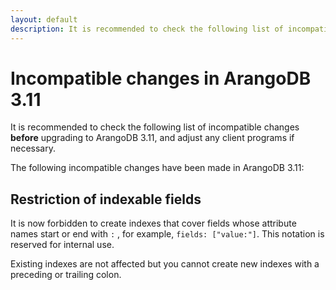 ```yaml
---
layout: default
description: It is recommended to check the following list of incompatible changes before upgrading to ArangoDB 3.11
---
```

Incompatible changes in ArangoDB 3.11
=====================================

It is recommended to check the following list of incompatible changes **before**
upgrading to ArangoDB 3.11, and adjust any client programs if necessary.

The following incompatible changes have been made in ArangoDB 3.11:

Restriction of indexable fields
-------------------------------

It is now forbidden to create indexes that cover fields whose attribute names
start or end with `:` , for example, `fields: ["value:"]`. This notation is
reserved for internal use.

Existing indexes are not affected but you cannot create new indexes with a
preceding or trailing colon.
